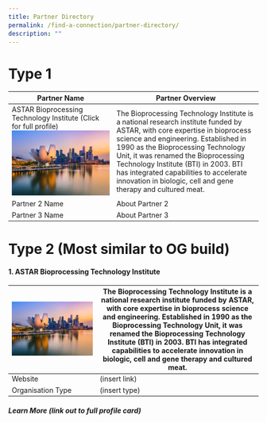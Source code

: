 ```yaml
---
title: Partner Directory
permalink: /find-a-connection/partner-directory/
description: ""
---
```

# Type 1 

| Partner Name | Partner Overview | 
| -------- | -------- |
| ASTAR Bioprocessing Technology Institute (Click for full profile) ![](/images/edb%20virtual%20background_10_preview.jpg)    | The Bioprocessing Technology Institute is a national research institute funded by ASTAR, with core expertise in bioprocess science and engineering. Established in 1990 as the Bioprocessing Technology Unit, it was renamed the Bioprocessing Technology Institute (BTI) in 2003. BTI has integrated capabilities to accelerate innovation in biologic, cell and gene therapy and cultured meat. |  
| Partner 2 Name  | About Partner 2 |
| Partner 3 Name  | About Partner 3 |


# Type 2 (Most similar to OG build)

#### 1. ASTAR Bioprocessing Technology Institute 

| ![](/images/edb%20virtual%20background_10_preview.jpg) | The Bioprocessing Technology Institute is a national research institute funded by ASTAR, with core expertise in bioprocess science and engineering. Established in 1990 as the Bioprocessing Technology Unit, it was renamed the Bioprocessing Technology Institute (BTI) in 2003. BTI has integrated capabilities to accelerate innovation in biologic, cell and gene therapy and cultured meat. | 
| -------- | -------- | 
| Website |  (insert link)
| Organisation Type| (insert type)

##### Learn More (link out to full profile card)